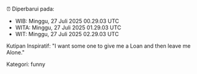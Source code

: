 ⏰ Diperbarui pada:
- WIB: Minggu, 27 Juli 2025 00.29.03 UTC
- WITA: Minggu, 27 Juli 2025 01.29.03 UTC
- WIT: Minggu, 27 Juli 2025 02.29.03 UTC

Kutipan Inspiratif:
"I want some one to give me a Loan and then leave me Alone."


Kategori: funny


